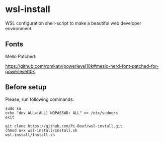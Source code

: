 # wsl-install
WSL configuration shell-script to make a beautiful web developer environment

## Fonts
Mello Patched:

https://github.com/romkatv/powerlevel10k#meslo-nerd-font-patched-for-powerlevel10k

## Before setup
Please, run following commands:

```
sudo su
echo "dev ALL=(ALL) NOPASSWD: ALL" >> /etc/sudoers
exit

git clone https://github.com/Pi-Bouf/wsl-install.git
chmod u+x wsl-install/Install.sh
wsl-install/Install.sh
```
